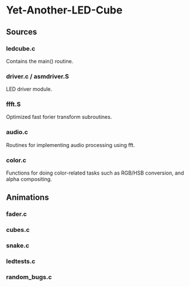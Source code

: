 Yet-Another-LED-Cube
====================

Sources
-------

### ledcube.c
Contains the main() routine.

### driver.c / asmdriver.S
LED driver module.

### ffft.S
Optimized fast forier transform subroutines.

### audio.c
Routines for implementing audio processing using fft.

### color.c
Functions for doing color-related tasks such as RGB/HSB conversion, and alpha compositing.


Animations
----------

### fader.c
### cubes.c
### snake.c
### ledtests.c
### random_bugs.c
